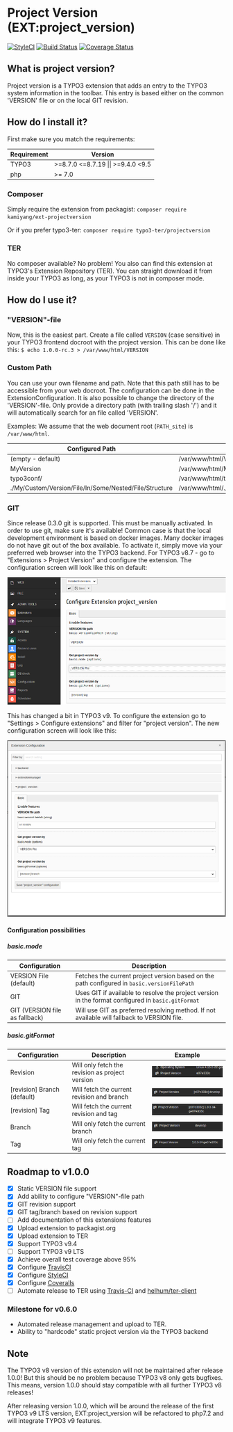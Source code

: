 # Project Version (EXT:project_version)

[![StyleCI](https://github.styleci.io/repos/134700322/shield?branch=master)](https://github.styleci.io/repos/134700322)
[![Build Status](https://travis-ci.org/KamiYang/project_version.svg?branch=master)](https://travis-ci.org/KamiYang/project_version)
[![Coverage Status](https://coveralls.io/repos/github/KamiYang/project_version/badge.svg?branch=master)](https://coveralls.io/github/KamiYang/project_version?branch=master)

## What is project version?
Project version is a TYPO3  extension that adds an entry to the TYPO3 system information in the toolbar. This entry is based either on the common 'VERSION' file or on the local GIT revision.

## How do I install it? 
First make sure you match the requirements:

| Requirement | Version |
| --- | --- |
| TYPO3 | \>=8.7.0 \<=8.7.19 &#124;&#124; >=9.4.0 <9.5 |
| php | \>= 7.0 |

### Composer
Simply require the extension from packagist: 
`composer require kamiyang/ext-projectversion`

Or if you prefer typo3-ter:
`composer require typo3-ter/projectversion`

### TER
No composer available? No problem! You also can find this extension at TYPO3's Extension Repository (TER).
You can straight download it from inside your TYPO3 as long, as your TYPO3 is not in composer mode. 

## How do I use it?
### "VERSION"-file
Now, this is the easiest part. Create a file called `VERSION` (case sensitive) in your TYPO3 frontend docroot with the project version. This can be done like this: 
`$ echo 1.0.0-rc.3 > /var/www/html/VERSION`

### Custom Path
You can use your own filename and path. Note that this path still has to be accessible from your web docroot.
The configuration can be done in the ExtensionConfiguration. It is also possible to change the directory of the 'VERSION'-file. Only provide a directory path (with trailing slash '/') and it will automatically search for an file called 'VERSION'.

Examples:
We assume that the web document root (`PATH_site`) is `/var/www/html`.

| Configured Path | Absolute filename | 
| --- | --- |
| (empty - default) | /var/www/html/VERSION |
| MyVersion | /var/www/html/MyVersion |
| typo3conf/ | /var/www/html/typo3conf/VERSION |
| ./My/Custom/Version/File/In/Some/Nested/File/Structure | /var/www/html/./My/Custom/Version/File/In/Some/Nested/File/Structure|

### GIT
Since release 0.3.0 git is supported. This must be manually activated. In order to use git, make sure it's available!
Common case is that the local development environment is based on docker images. Many docker images do not have git out of the box available.
To activate it, simply move via your preferred web browser into the TYPO3 backend. For TYPO3 v8.7 - go to "Extensions > Project Version" and configure the extension.
The configuration screen will look like this on default: 

![default extension configuration](Documentation/Images/DefaultConfig.png)

This has changed a bit in TYPO3 v9. To configure the extension go to "Settings > Configure extensions" and filter for "project version".
The new configuration screen will look like this:

![new default extension configuration screen](Documentation/Images/DefaultConfigTYPO3v9.png)

#### Configuration possibilities

##### basic.mode

| Configuration | Description |
| --- | --- |
| VERSION File (default)| Fetches the current project version based on the path configured in `basic.versionFilePath` |
| GIT | Uses GIT if available to resolve the project version in the format configured in `basic.gitFormat` |
| GIT (VERSION file as fallback) | Will use GIT as preferred resolving method. If not available will fallback to VERSION file. |


##### basic.gitFormat

| Configuration | Description | Example |
| --- | --- | --- |
| Revision | Will only fetch the revision as project version | ![git revision example ](Documentation/Images/BasicGitFormatRevision.png) |
| \[revision] Branch (default) | Will fetch the current revision and branch | ![git revision and branch example ](Documentation/Images/BasicGitFormatRevisionAndBranch.png) | 
| \[revision] Tag | Will fetch the current revision and tag | ![git revision and tag example ](Documentation/Images/BasicGitFormatRevisionAndTag.png) | 
| Branch | Will only fetch the current branch | ![git branch example ](Documentation/Images/BasicGitFormatRevisionBranch.png) |
| Tag | Will only fetch the current tag | ![git tag example ](Documentation/Images/BasicGitFormatRevisionTag.png) | 

## Roadmap to v1.0.0
 
 - [x] Static VERSION file support
 - [x] Add ability to configure "VERSION"-file path
 - [x] GIT revision support
 - [x] GIT tag/branch based on revision support
 - [ ] Add documentation of this extensions features
 - [x] Upload extension to packagist.org
 - [x] Upload extension to TER
 - [x] Support TYPO3 v9.4
 - [ ] Support TYPO3 v9 LTS
 - [x] Achieve overall test coverage above 95%  
 - [x] Configure [TravisCI](https://travis-ci.org/KamiYang/project_version)
 - [x] Configure [StyleCI](https://github.styleci.io/repos/134700322)
 - [x] Configure [Coveralls](https://coveralls.io/github/KamiYang/project_version)
 - [ ] Automate release to TER using [Travis-CI](https://travis-ci.org/) and [helhum/ter-client](https://github.com/helhum/ter-client)

### Milestone for v0.6.0
 - Automated release management and upload to TER.
 - Ability to "hardcode" static project version via the TYPO3 backend

## Note
The TYPO3 v8 version of this extension will not be maintained after release 1.0.0! But this should be no problem because TYPO3 v8 only gets bugfixes.
This means, version 1.0.0 should stay compatible with all further TYPO3 v8 releases!

After releasing version 1.0.0, which will be around the release of the first TYPO3 v9 LTS version, EXT:project_version will be refactored to php7.2 and will integrate TYPO3 v9 features.
